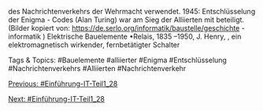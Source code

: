 des Nachrichtenverkehrs der Wehrmacht verwendet. 1945: Entschlüsselung der Enigma -
Codes (Alan Turing) war am Sieg der Alliierten mit beteiligt. 
(Bilder kopiert von: https://de.serlo.org/informatik/baustelle/geschichte -informatik )
Elektrische Bauelemente
•Relais, 1835 –1950, J. Henry, , ein elektromagnetisch wirkender, fernbetätigter Schalter 

   Tags & Topics:
   #Bauelemente
   #alliierter
   #Enigma
   #Entschlüsselung
   #Nachrichtenverkehrs
   #Alliierten
   #Nachrichtenverkehr

[Previous: #Einführung-IT-Teil1_28](Einführung-IT-Teil1_28.md)

[Next: #Einführung-IT-Teil1_28](Einführung-IT-Teil1_28.md)